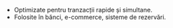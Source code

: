 
- Optimizate pentru tranzacții rapide și simultane.
- Folosite în bănci, e-commerce, sisteme de rezervări.